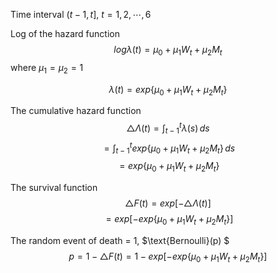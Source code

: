 Time interval $(t -1, t]$, $t = 1, 2, \cdots,6$

Log of the hazard function
$$log \lambda(t) = \mu_0 + \mu_1 W_t + \mu_2 M_t$$
where $\mu_1 = \mu_2 = 1$

$$\lambda(t) = exp\{ \mu_0 + \mu_1 W_t + \mu_2 M_t\}$$

The cumulative hazard function
$$ \triangle \Lambda(t) = \int_{t-1}^t \lambda(s) \,ds$$
$$= \int_{t-1}^t exp\{ \mu_0 + \mu_1 W_t + \mu_2 M_t\} \,ds$$
$$=exp\{ \mu_0 + \mu_1 W_t + \mu_2 M_t\}$$

The survival function
$$\triangle F(t) = exp [ - \triangle \Lambda(t)]$$
$$ = exp[ - exp\{ \mu_0 + \mu_1 W_t + \mu_2 M_t\} ]$$

The random event of death = 1, $\text{Bernoulli}(p) $
$$p = 1 - \triangle F(t) = 1 -exp[ - exp\{ \mu_0 + \mu_1 W_t + \mu_2 M_t\} ]$$
